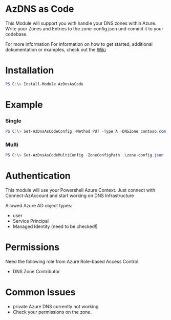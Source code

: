 ﻿# AzDNS as Code 

This Module will support you with handle your DNS zones within Azure. Write your Zones and Entries to the zone-config.json und commit it to your codebase.  

For more information For information on how to get started, additional dokumentation or examples, check out the [Wiki](https://github.com/timsto/AzDnsAsCode/wiki)


# Installation
```powershell 
PS C:\> Install-Module AzDnsAsCode 
```
# Example 
### Single 
```powershell 
PS C:\> Set-AzDnsAsCodeConfig -Method PUT -Type A -DNSZone contoso.com -Domain api -TTL 3600 -Target 127.0.0.1
```

### Multi
```powershell 
PS C:\> Set-AzDnsAsCodeMultiConfig -ZoneConfigPath .\zone-config.json
```



# Authentication
This module will use your Powershell Azure Context. Just connect with Connect-AzAccount and start working on DNS Infrastructure

Allowed Azure AD object types: 
  - user
  - Service Principal
  - Managed Identity (need to be checked!)

# Permissions
Need the following role from Azure Role-based Access Control: 
- DNS Zone Contributor
# Common Issues
- private Azure DNS currently not working
- Check your permissions on the zone. 